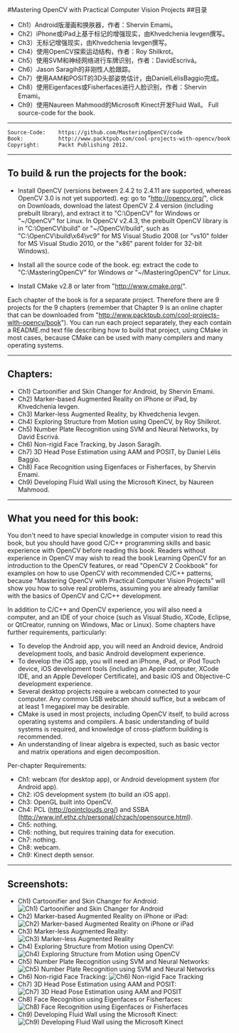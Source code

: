 
#Mastering OpenCV with Practical Computer Vision Projects
##目录
- Ch1）Android版漫画和换肤器，作者：Shervin Emami。
- Ch2）iPhone或iPad上基于标记的增强现实，由Khvedchenia Ievgen撰写。
- Ch3）无标记增强现实，由Khvedchenia Ievgen撰写。
- Ch4）使用OpenCV探索运动结构，作者：Roy Shilkrot。
- Ch5）使用SVM和神经网络进行车牌识别，作者：DavidEscrivá。
- Ch6）Jason Saragih的非刚性人脸跟踪。
- Ch7）使用AAM和POSIT的3D头部姿势估计，由DanielLélisBaggio完成。
- Ch8）使用Eigenfaces或Fisherfaces进行人脸识别，作者：Shervin Emami。
- Ch9）使用Naureen Mahmood的Microsoft Kinect开发Fluid Wall。
Full source-code for the book.
--------------------------------------------------------------------------------

    Source-Code:    https://github.com/MasteringOpenCV/code
    Book:           http://www.packtpub.com/cool-projects-with-opencv/book
    Copyright:      Packt Publishing 2012.


--------------------------------------------------------------------------------



To build & run the projects for the book:
--------------------------------------------------------------------------------
- Install OpenCV (versions between 2.4.2 to 2.4.11 are supported, whereas OpenCV 3.0 is not yet supported). eg: go to "http://opencv.org/", click on
  Downloads, download the latest OpenCV 2.4 version (including prebuilt library), and extract
  it to "C:\OpenCV" for Windows or "~/OpenCV" for Linux. In OpenCV v2.4.3, the
  prebuilt OpenCV library is in "C:\OpenCV\build" or "~/OpenCV/build", such as
  "C:\OpenCV\build\x64\vc9" for MS Visual Studio 2008 (or "vs10" folder for MS 
  Visual Studio 2010, or the "x86" parent folder for 32-bit Windows).

- Install all the source code of the book. eg: extract the code to
  "C:\MasteringOpenCV" for Windows or "~/MasteringOpenCV" for Linux.
  
- Install CMake v2.8 or later from "http://www.cmake.org/".

Each chapter of the book is for a separate project. Therefore there are 9
projects for the 9 chapters (remember that Chapter 9 is an online chapter that
can be downloaded from "http://www.packtpub.com/cool-projects-with-opencv/book").
You can run each project separately, they each contain a README.md text file
describing how to build that project, using CMake in most cases, because CMake
can be used with many compilers and many operating systems.




-------------------------------------------------- ------------------------------
Chapters:
--------------------------------------------------------------------------------
- Ch1) Cartoonifier and Skin Changer for Android, by Shervin Emami.
- Ch2) Marker-based Augmented Reality on iPhone or iPad, by Khvedchenia Ievgen.
- Ch3) Marker-less Augmented Reality, by Khvedchenia Ievgen.
- Ch4) Exploring Structure from Motion using OpenCV, by Roy Shilkrot.
- Ch5) Number Plate Recognition using SVM and Neural Networks, by David Escrivá.
- Ch6) Non-rigid Face Tracking, by Jason Saragih.
- Ch7) 3D Head Pose Estimation using AAM and POSIT, by Daniel Lélis Baggio.
- Ch8) Face Recognition using Eigenfaces or Fisherfaces, by Shervin Emami.
- Ch9) Developing Fluid Wall using the Microsoft Kinect, by Naureen Mahmood.


--------------------------------------------------------------------------------
What you need for this book:
--------------------------------------------------------------------------------
You don't need to have special knowledge in computer vision to read this book,
but you should have good C/C++ programming skills and basic experience with
OpenCV before reading this book. Readers without experience in OpenCV may wish to
read the book Learning OpenCV for an introduction to the OpenCV features, or read
"OpenCV 2 Cookbook" for examples on how to use OpenCV with recommended C/C++
patterns, because "Mastering OpenCV with Practical Computer Vision Projects" will
show you how to solve real problems, assuming you are already familiar with the
basics of OpenCV and C/C++ development.

In addition to C/C++ and OpenCV experience, you will also need a computer, and an
IDE of your choice (such as Visual Studio, XCode, Eclipse, or QtCreator, running
on Windows, Mac or Linux). Some chapters have further requirements, particularly:

- To develop the Android app, you will need an Android device, Android
  development tools, and basic Android development experience.
- To develop the iOS app, you will need an iPhone, iPad, or iPod Touch device,
  iOS development tools (including an Apple computer, XCode IDE, and an Apple
  Developer Certificate), and basic iOS and Objective-C development experience.
- Several desktop projects require a webcam connected to your computer. Any
  common USB webcam should suffice, but a webcam of at least 1 megapixel may be
  desirable.
- CMake is used in most projects, including OpenCV itself, to build across
  operating systems and compilers. A basic understanding of build systems is
  required, and knowledge of cross-platform building is recommended.
- An understanding of linear algebra is expected, such as basic vector and matrix
  operations and eigen decomposition.

Per-chapter Requirements:
- Ch1: webcam (for desktop app), or Android development system (for Android app).
- Ch2: iOS development system (to build an iOS app).
- Ch3: OpenGL built into OpenCV.
- Ch4: PCL (http://pointclouds.org/) and SSBA (http://www.inf.ethz.ch/personal/chzach/opensource.html).
- Ch5: nothing.
- Ch6: nothing, but requires training data for execution.
- Ch7: nothing.
- Ch8: webcam.
- Ch9: Kinect depth sensor.


--------------------------------------------------------------------------------
Screenshots:
--------------------------------------------------------------------------------
- Ch1) Cartoonifier and Skin Changer for Android:
![Ch1) Cartoonifier and Skin Changer for Android](https://raw.github.com/MasteringOpenCV/code/master/Chapter1_AndroidCartoonifier/screenshot.png)
- Ch2) Marker-based Augmented Reality on iPhone or iPad:
![Ch2) Marker-based Augmented Reality on iPhone or iPad](https://raw.github.com/MasteringOpenCV/code/master/Chapter2_iPhoneAR/screenshot.png)
- Ch3) Marker-less Augmented Reality:
![Ch3) Marker-less Augmented Reality](https://raw.github.com/MasteringOpenCV/code/master/Chapter3_MarkerlessAR/screenshot.png)
- Ch4) Exploring Structure from Motion using OpenCV:
![Ch4) Exploring Structure from Motion using OpenCV](https://raw.github.com/MasteringOpenCV/code/master/Chapter4_StructureFromMotion/screenshot.png)
- Ch5) Number Plate Recognition using SVM and Neural Networks:
![Ch5) Number Plate Recognition using SVM and Neural Networks](https://raw.github.com/MasteringOpenCV/code/master/Chapter5_NumberPlateRecognition/screenshot.png)
- Ch6) Non-rigid Face Tracking:
![Ch6) Non-rigid Face Tracking](https://raw.github.com/MasteringOpenCV/code/master/Chapter6_NonRigidFaceTracking/screenshot.png)
- Ch7) 3D Head Pose Estimation using AAM and POSIT:
![Ch7) 3D Head Pose Estimation using AAM and POSIT](https://raw.github.com/MasteringOpenCV/code/master/Chapter7_HeadPoseEstimation/screenshot.png)
- Ch8) Face Recognition using Eigenfaces or Fisherfaces:
![Ch8) Face Recognition using Eigenfaces or Fisherfaces](https://raw.github.com/MasteringOpenCV/code/master/Chapter8_FaceRecognition/screenshot.png)
- Ch9) Developing Fluid Wall using the Microsoft Kinect:
![Ch9) Developing Fluid Wall using the Microsoft Kinect](https://raw.github.com/MasteringOpenCV/code/master/Chapter9_FluidInteractionUsingKinect/screenshot.png)



